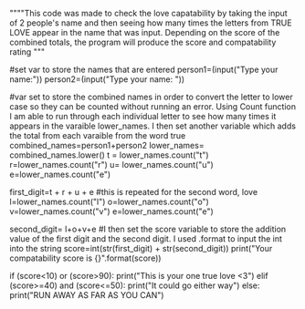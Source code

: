 """"This code was made to check the love capatability by taking the input of 2 people's name and then seeing how many times the letters from TRUE LOVE appear in the name that was input.  Depending on the score of the combined totals, the program will produce the score and compatability rating """



#set var to store the names that are entered
person1=(input("Type your name:"))
person2=(input("Type your name: "))

#var set to store the combined names in order to convert the letter to lower case so they can be counted without running an error. Using Count function I am able to run through each individual letter to see how many times it appears in the varaible lower_names. I then set another variable which adds the total from each varaible from the word true
combined_names=person1+person2
lower_names= combined_names.lower()
t = lower_names.count("t")
r=lower_names.count("r")
u= lower_names.count("u")
e=lower_names.count("e")

first_digit=t + r + u + e
#this is repeated for the second word, love
l=lower_names.count("l")
o=lower_names.count("o")
v=lower_names.count("v")
e=lower_names.count("e")

second_digit= l+o+v+e
#I then set the score variable to store the addition value of the first digit and the second digit. I used .format to input the int into the string
score=int(str(first_digit) + str(second_digit))
print("Your compatability score is {}".format(score))

if (score<10) or (score>90):
  print("This is your one true love <3")
elif (score>=40) and (score<=50):
  print("It could go either way")
else:
  print("RUN AWAY AS FAR AS YOU CAN")
